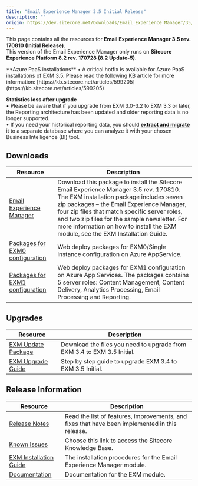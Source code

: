 ```yaml
---
title: "Email Experience Manager 3.5 Initial Release"
description: ""
origin: https://dev.sitecore.net/Downloads/Email_Experience_Manager/35/Email_Experience_Manager_35_Initial_Release.aspx
---
```


This page contains all the resources for **Email Experience Manager 3.5 rev. 170810 (Initial Release)**.  
  <Alert variant='warning' mb={4}>
    <AlertIcon />
    This version of the Email Experience Manager only runs on **Sitecore Experience Platform 8.2 rev. 170728 (8.2 Update-5)**.
  </Alert>
  
  <Alert variant='warning' mb={4}>
    <AlertIcon />
    **Azure PaaS installations**  
• A critical hotfix is available for Azure PaaS installations of EXM 3.5. Please read the following KB article for more information: [https://kb.sitecore.net/articles/599205](https://kb.sitecore.net/articles/599205)  
  
**Statistics loss after upgrade**  
• Please be aware that if you upgrade from EXM 3.0-3.2 to EXM 3.3 or later, the Reporting architecture has been updated and older reporting data is no longer supported.  
• If you need your historical reporting data, you should **[extract and migrate](https://doc.sitecore.net/email_experience_manager/reporting/extract_data_from_earlier_versions_of_exm_to_create_historical_reports)** it to a separate database where you can analyze it with your chosen Business Intelligence (BI) tool.
  </Alert>
  

## Downloads

 | Resource | Description |
 | --- | --- |
 | [Email Experience Manager](https://scdp.blob.core.windows.net/downloads/Email%20Experience%20Manager/35/Email%20Experience%20Manager%2035%20Initial%20Release/Secure/Email%20Experience%20Manager%203.5.0%20rev.%20170810%20NOT%20SC%20PACKAGE.zip) | Download this package to install the Sitecore Email Experience Manager 3.5 rev. 170810. The EXM installation package includes seven zip packages – the Email Experience Manager, four zip files that match specific server roles, and two zip files for the sample newsletter. For more information on how to install the EXM module, see the EXM Installation Guide. |
 | [Packages for EXM0 configuration](https://scdp.blob.core.windows.net/downloads/Email%20Experience%20Manager/35/Email%20Experience%20Manager%2035%20Initial%20Release/Secure/Email%20Experience%20Manager%203.5.0%20rev.%20170810%20(EXM0%20WDP%20Packages).zip) | Web deploy packages for EXM0/Single instance configuration on Azure AppService. |
 | [Packages for EXM1 configuration](https://scdp.blob.core.windows.net/downloads/Email%20Experience%20Manager/35/Email%20Experience%20Manager%2035%20Initial%20Release/Secure/Email%20Experience%20Manager%203.5.0%20rev.%20170810%20(EXM1%20WDP%20packages).zip) | Web deploy packages for EXM1 configuration on Azure App Services. The packages contains 5 server roles: Content Management, Content Delivery, Analytics Processing, Email Processing and Reporting. |

## Upgrades

 | Resource | Description |
 | --- | --- |
 | [EXM Update Package](https://scdp.blob.core.windows.net/downloads/Email%20Experience%20Manager/35/Email%20Experience%20Manager%2035%20Initial%20Release/Secure/Email%20Experience%20Manager%203.5.0%20rev.%20170810%20update%20package%20(NOT%20SC%20PACKAGE).zip) | Download the files you need to upgrade from EXM 3.4 to EXM 3.5 Initial. |
 | [EXM Upgrade Guide](https://scdp.blob.core.windows.net/downloads/Email%20Experience%20Manager/35/Email%20Experience%20Manager%2035%20Initial%20Release/Secure/EXM-Upgrade-Instructions-35.pdf) | Step by step guide to upgrade EXM 3.4 to EXM 3.5 Initial. |

## Release Information

 | Resource | Description |
 | --- | --- |
 | [Release Notes](/downloads/Email_Experience_Manager/35/Email_Experience_Manager_35_Initial_Release/Release_Notes) | Read the list of features, improvements, and fixes that have been implemented in this release. |
 | [Known Issues](https://kb.sitecore.net/articles/149565) | Choose this link to access the Sitecore Knowledge Base. |
 | [EXM Installation Guide](https://scdp.blob.core.windows.net/downloads/Email%20Experience%20Manager/35/Email%20Experience%20Manager%2035%20Initial%20Release/Secure/EXM-Installation-Guide-35.pdf) | The installation procedures for the Email Experience Manager module. |
 | [Documentation](https://doc.sitecore.net/email_experience_manager) | Documentation for the EXM module. |